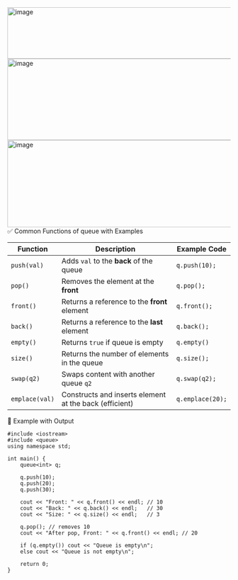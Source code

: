 <img width="1044" height="116" alt="image" src="https://github.com/user-attachments/assets/dec602a5-cb95-4e52-8c3a-75b1a2677380" />
<img width="883" height="184" alt="image" src="https://github.com/user-attachments/assets/d1cdc59c-e3d7-4a2f-a66f-43d5070a90c9" />
<img width="845" height="197" alt="image" src="https://github.com/user-attachments/assets/b4fc0377-0bc5-4422-915e-6b1936243de8" />
✅ Common Functions of queue with Examples

| Function       | Description                                            | Example Code     |
| -------------- | ------------------------------------------------------ | ---------------- |
| `push(val)`    | Adds `val` to the **back** of the queue                | `q.push(10);`    |
| `pop()`        | Removes the element at the **front**                   | `q.pop();`       |
| `front()`      | Returns a reference to the **front** element           | `q.front();`     |
| `back()`       | Returns a reference to the **last** element            | `q.back();`      |
| `empty()`      | Returns `true` if queue is empty                       | `q.empty()`      |
| `size()`       | Returns the number of elements in the queue            | `q.size();`      |
| `swap(q2)`     | Swaps content with another queue `q2`                  | `q.swap(q2);`    |
| `emplace(val)` | Constructs and inserts element at the back (efficient) | `q.emplace(20);` |

🧪 Example with Output
```
#include <iostream>
#include <queue>
using namespace std;

int main() {
    queue<int> q;

    q.push(10);
    q.push(20);
    q.push(30);

    cout << "Front: " << q.front() << endl; // 10
    cout << "Back: " << q.back() << endl;   // 30
    cout << "Size: " << q.size() << endl;   // 3

    q.pop(); // removes 10
    cout << "After pop, Front: " << q.front() << endl; // 20

    if (q.empty()) cout << "Queue is empty\n";
    else cout << "Queue is not empty\n";

    return 0;
}
```
